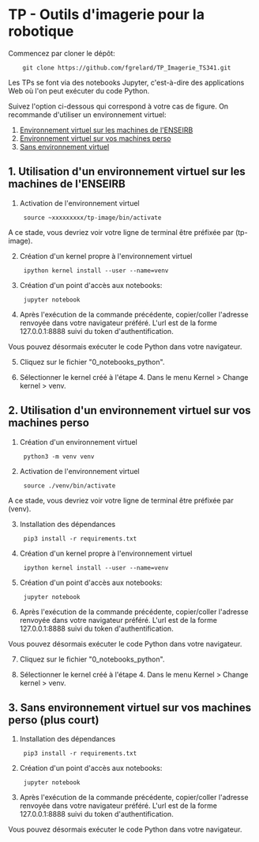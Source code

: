 # TP - Outils d'imagerie pour la robotique 

Commencez par cloner le dépôt:
    
        git clone https://github.com/fgrelard/TP_Imagerie_TS341.git
        
Les TPs se font via des notebooks Jupyter, c'est-à-dire des applications Web où l'on peut exécuter du code Python. 

Suivez l'option ci-dessous qui correspond à votre cas de figure. On recommande d'utiliser un environnement virtuel:
1. [Environnement virtuel sur les machines de l'ENSEIRB](#enseirb)
2. [Environnement virtuel sur vos machines perso](#perso)
3. [Sans environnement virtuel](#novirtual)

## 1. <a name="enseirb"></a> Utilisation d'un environnement virtuel sur les machines de l'ENSEIRB

1. Activation de l'environnement virtuel
        
        source ~xxxxxxxxx/tp-image/bin/activate
        
A ce stade, vous devriez voir votre ligne de terminal être préfixée par (tp-image).

2. Création d'un kernel propre à l'environnement virtuel

        ipython kernel install --user --name=venv

3. Création d'un point d'accès aux notebooks:

        jupyter notebook
        
4. Après l'exécution de la commande précédente, copier/coller l'adresse renvoyée dans votre navigateur préféré. L'url est de la forme 127.0.0.1:8888 suivi du token d'authentification.

Vous pouvez désormais exécuter le code Python dans votre navigateur. 

5. Cliquez sur le fichier "0_notebooks_python". 

6. Sélectionner le kernel créé à l'étape 4. Dans le menu Kernel > Change kernel > venv.

        
## 2. <a name="perso"></a> Utilisation d'un environnement virtuel sur vos machines perso 

1. Création d'un environnement virtuel

        python3 -m venv venv 
    
2. Activation de l'environnement virtuel

        source ./venv/bin/activate
    
A ce stade, vous devriez voir votre ligne de terminal être préfixée par (venv).

3. Installation des dépendances

        pip3 install -r requirements.txt
        
4. Création d'un kernel propre à l'environnement virtuel

        ipython kernel install --user --name=venv

5. Création d'un point d'accès aux notebooks:

        jupyter notebook
        
6. Après l'exécution de la commande précédente, copier/coller l'adresse renvoyée dans votre navigateur préféré. L'url est de la forme 127.0.0.1:8888 suivi du token d'authentification.

Vous pouvez désormais exécuter le code Python dans votre navigateur. 

7. Cliquez sur le fichier "0_notebooks_python". 

8. Sélectionner le kernel créé à l'étape 4. Dans le menu Kernel > Change kernel > venv.

## 3. <a name="novirtual"></a> Sans environnement virtuel sur vos machines perso (plus court)

1. Installation des dépendances

        pip3 install -r requirements.txt
        
2. Création d'un point d'accès aux notebooks:

        jupyter notebook
        
3. Après l'exécution de la commande précédente, copier/coller l'adresse renvoyée dans votre navigateur préféré. L'url est de la forme 127.0.0.1:8888 suivi du token d'authentification.

Vous pouvez désormais exécuter le code Python dans votre navigateur. 

